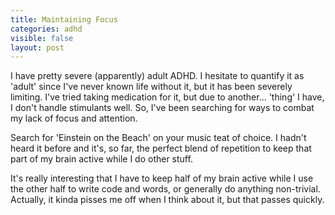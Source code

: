 ```yaml
---
title: Maintaining Focus
categories: adhd
visible: false
layout: post
---
```



  I have pretty severe (apparently) adult ADHD.  I hesitate to quantify it as 'adult' since I've never known life without it, but it has been severely limiting.  I've tried taking medication for it, but due to another... 'thing' I have, I don't handle stimulants well.  So, I've been searching for ways to combat my lack of focus and attention.

  Search for 'Einstein on the Beach' on your music teat of choice.  I hadn't heard it before and it's, so far, the perfect blend of repetition to keep that part of my brain active while I do other stuff.

  It's really interesting that I have to keep half of my brain active while I use the other half to write code and words, or generally do anything non-trivial.  Actually, it kinda pisses me off when I think about it, but that passes quickly.

